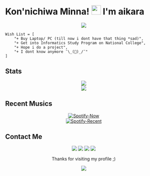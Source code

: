 # Kon'nichiwa Minna! <img src="https://raw.githubusercontent.com/MartinHeinz/MartinHeinz/master/wave.gif" width="30px"> I'm aikara

<p align="center">
  <img src="https://media4.giphy.com/media/qLFKvOpoS1N7ts7xO8/giphy.gif">
</p>

```
Wish List = [
    "+ Buy Laptop/ PC (till now i dont have that thing *sad)",
    "+ Get into Informatics Study Program on National College",
    "+ Hope i do a project",
    "+ I dont know anymore ¯\_()_/¯"
]
```

## Stats
<p align="center">
  <a href="https://github.com/AkaruiAikara"><img src="https://github-readme-stats.vercel.app/api?username=AkaruiAikara&show_icons=true&theme=radical"></a><br>
  <a href="https://github.com/AkaruiAikara"><img src="https://github-readme-stats.vercel.app/api/top-langs/?username=AkaruiAikara&theme=highcontrast&layout=compact"></a>
</p>

## Recent Musics
<p align="center">
  <a href="https://spotify-github-profile.vercel.app/api/view?uid=falla_vall&redirect=true" > <img src="https://spotify-github-profile.vercel.app/api/view?uid=falla_vall&cover_image=true&theme=novatorem" alt="Spotify-Now" /></a><br>
  <a href="https://www.last.fm/user/falla_vall" > <img src="https://spotify-recently-played-readme.vercel.app/api?user=falla_vall&width=400" alt="Spotify-Recent" /></a>
</p>

## Contact Me
<p align="center">
  <a href="https://facebook.com/fallah.andyprakasa"><img src="https://img.icons8.com/bubbles/100/000000/facebook-f.png"/></a>
  <a href="https://instagram.com/aoi.aikara"><img src="https://img.icons8.com/bubbles/100/000000/instagram-new.png"/></a>
  <a href="https://twitter.com/aikaaraaa"><img src="https://img.icons8.com/bubbles/100/000000/twitter-circled.png"/></a>
  <a href="https://t.me/falla_vall"><img src="https://img.icons8.com/bubbles/100/000000/telegram-app.png"/></a>
</p>


<p align="center">Thanks for visiting my profile ;)</p>

<p align="center">
  <img src="https://i.imgur.com/kOXnswR.gif">
</p>
